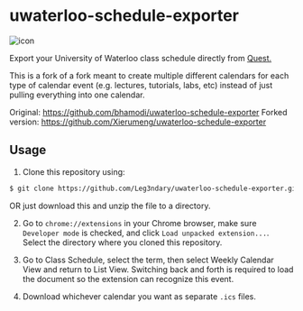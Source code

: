 # uwaterloo-schedule-exporter

![icon](https://cloud.githubusercontent.com/assets/7663987/9626057/a1ad3ef8-510f-11e5-9f85-4b16138bdffe.png)

Export your University of Waterloo class schedule directly from [Quest.](https://uwaterloo.ca/quest/)

This is a fork of a fork meant to create multiple different calendars for each type of calendar event (e.g. lectures, tutorials, labs, etc) instead of just pulling everything into one calendar.

Original: https://github.com/bhamodi/uwaterloo-schedule-exporter
Forked version: https://github.com/Xierumeng/uwaterloo-schedule-exporter

## Usage

1. Clone this repository using:

```bash
$ git clone https://github.com/Leg3ndary/uwaterloo-schedule-exporter.git
```

OR just download this and unzip the file to a directory.

2. Go to `chrome://extensions` in your Chrome browser, make sure `Developer mode` is checked, and click `Load unpacked extension...`. Select the directory where you cloned this repository.

3. Go to Class Schedule, select the term, then select Weekly Calendar View and return to List View. Switching back and forth is required to load the document so the extension can recognize this event.

4. Download whichever calendar you want as separate `.ics` files.
